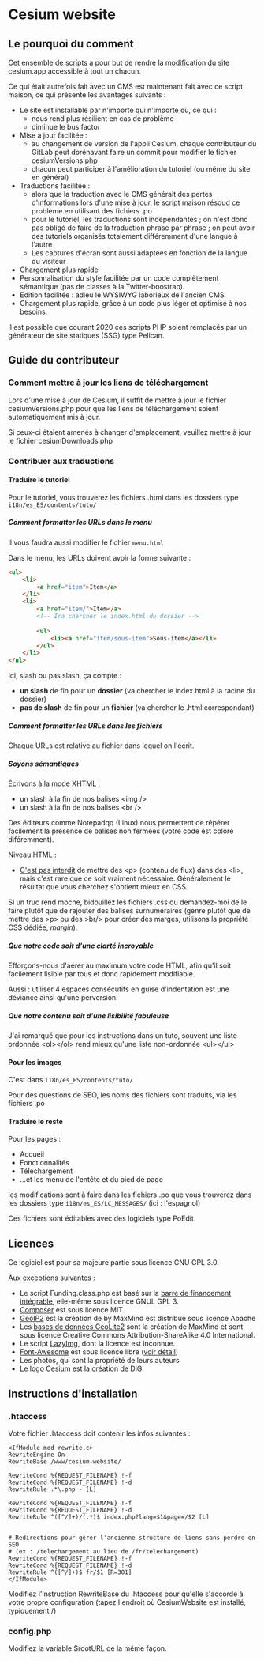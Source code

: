 Cesium website
===

## Le pourquoi du comment

Cet ensemble de scripts a pour but de rendre la modification du site cesium.app accessible à tout un chacun.

Ce qui était autrefois fait avec un CMS est maintenant fait avec ce script maison, ce qui présente les avantages suivants : 

* Le site est installable par n'importe qui n'importe où, ce qui : 
	* nous rend plus résilient en cas de problème
	* diminue le bus factor
* Mise à jour facilitée : 
	* au changement de version de l'appli Cesium, chaque contributeur du GitLab peut dorénavant faire un commit pour modifier le fichier cesiumVersions.php
	* chacun peut participer à l'amélioration du tutoriel (ou même du site en général)
* Traductions facilitée : 
	* alors que la traduction avec le CMS générait des pertes d'informations lors d'une mise à jour, le script maison résoud ce problème en utilisant des fichiers .po
	* pour le tutoriel, les traductions sont indépendantes ; on n'est donc pas obligé de faire de la traduction phrase par phrase ; on peut avoir des tutoriels organisés totalement différemment d'une langue à l'autre
	* Les captures d'écran sont aussi adaptées en fonction de la langue du visiteur
* Chargement plus rapide
* Personnalisation du style facilitée par un code complètement sémantique (pas de classes à la Twitter-boostrap).
* Edition facilitée : adieu le WYSIWYG laborieux de l'ancien CMS
* Chargement plus rapide, grâce à un code plus léger et optimisé à nos besoins.

Il est possible que courant 2020 ces scripts PHP soient remplacés par un générateur de site statiques (SSG) type Pelican.

## Guide du contributeur

### Comment mettre à jour les liens de téléchargement

Lors d'une mise à jour de Cesium, il suffit de mettre à jour le fichier cesiumVersions.php pour que les liens de téléchargement soient automatiquement mis à jour.

Si ceux-ci étaient amenés à changer d'emplacement, veuillez mettre à jour le fichier cesiumDownloads.php

### Contribuer aux traductions

#### Traduire le tutoriel

Pour le tutoriel, vous trouverez les fichiers .html dans les dossiers type `i18n/es_ES/contents/tuto/`

##### Comment formatter les URLs dans le menu

Il vous faudra aussi modifier le fichier `menu.html`

Dans le menu, les URLs doivent avoir la forme suivante : 
```html
<ul>
	<li>
		<a href="item">Item</a>
	</li>
	<li>
		<a href="item/">Item</a>
		<!-- Ira chercher le index.html du dossier -->
		
		<ul>
			<li><a href="item/sous-item">Sous-item</a></li>
		</ul>
	</li>
</ul>
````
Ici, slash ou pas slash, ça compte : 

* **un slash** de fin pour un **dossier** (va chercher le index.html à la racine du dossier)
* **pas de slash** de fin pour un **fichier** (va chercher le .html correspondant)

##### Comment formatter les URLs dans les fichiers

Chaque URLs est relative au fichier dans lequel on l'écrit.

##### Soyons sémantiques

Écrivons à la mode XHTML : 

* un slash à la fin de nos balises &lt;img /&gt;
* un slash à la fin de nos balises &lt;br /&gt;

Des éditeurs comme Notepadqq (Linux) nous permettent de répérer facilement la 
présence de balises non fermées (votre code est coloré diféremment).

Niveau HTML&nbsp;:

* [C'est pas interdit](https://developer.mozilla.org/fr/docs/Web/HTML/Element/li#R%C3%A9sum%C3%A9_technique) 
  de mettre des &lt;p&gt; (contenu de flux) dans des &lt;li&gt;, mais c'est rare que ce soit vraiment nécessaire.
  Généralement le résultat que vous cherchez s'obtient mieux en CSS.

Si un truc rend moche, bidouillez les fichiers .css ou demandez-moi de le faire plutôt 
que de rajouter des balises surnuméraires (genre plutôt que de mettre des &gt;p&gt; ou des &gt;br/&gt; pour créer des marges, 
utilisons la propriété CSS dédiée, *margin*).

##### Que notre code soit d'une clarté incroyable

Efforçons-nous d'aérer au maximum votre code HTML, afin qu'il soit facilement lisible par tous et donc rapidement modifiable.

Aussi : utiliser 4 espaces consécutifs en guise d'indentation est une déviance ainsi qu'une perversion.

##### Que notre contenu soit d'une lisibilité fabuleuse

J'ai remarqué que pour les instructions dans un tuto, souvent une liste ordonnée &lt;ol&gt;&lt;/ol&gt; rend mieux 
qu'une liste non-ordonnée &lt;ul&gt;&lt;/ul&gt;

#### Pour les images

C'est dans `i18n/es_ES/contents/tuto/`

Pour des questions de SEO, les noms des fichiers sont traduits, via les fichiers .po

#### Traduire le reste

Pour les pages :

- Accueil
- Fonctionnalités
- Téléchargement
- ...et les menu de l'entête et du pied de page

les modifications sont à faire dans les fichiers .po que vous trouverez dans les dossiers type `i18n/es_ES/LC_MESSAGES/` (ici : l'espagnol)

Ces fichiers sont éditables avec des logiciels type PoEdit.



## Licences

Ce logiciel est pour sa majeure partie sous licence GNU GPL 3.0.

Aux exceptions suivantes : 
	
- Le script Funding.class.php est basé sur la [barre de financement intégrable](https://git.duniter.org/paidge/barre-de-financement-int-grable), elle-même sous licence GNUL GPL 3.
- [Composer](https://getcomposer.org/) est sous licence MIT.
- [GeoIP2](https://maxmind.github.io/GeoIP2-php/) est la création de by MaxMind est distribué sous licence Apache
- Les [bases de données GeoLite2](https://dev.maxmind.com/geoip/geoip2/geolite2/) sont la création de MaxMind et sont sous licence Creative Commons Attribution-ShareAlike 4.0 International.
- Le script [LazyImg](https://github.com/colas31/lazyImg), dont la licence est inconnue.
- [Font-Awesome](https://fontawesome.com/license/free) est sous licence libre ([voir détail](https://fontawesome.com/license/free))
- Les photos, qui sont la propriété de leurs auteurs
- Le logo Cesium est la création de DiG

## Instructions d'installation

### .htaccess

Votre fichier .htaccess doit contenir les infos suivantes :

```
<IfModule mod_rewrite.c>
RewriteEngine On
RewriteBase /www/cesium-website/

RewriteCond %{REQUEST_FILENAME} !-f
RewriteCond %{REQUEST_FILENAME} !-d
RewriteRule .*\.php - [L]

RewriteCond %{REQUEST_FILENAME} !-f
RewriteCond %{REQUEST_FILENAME} !-d
RewriteRule ^([^/]+)/(.*)$ index.php?lang=$1&page=/$2 [L]


# Redirections pour gérer l'ancienne structure de liens sans perdre en SEO
# (ex : /telechargement au lieu de /fr/telechargement)
RewriteCond %{REQUEST_FILENAME} !-f
RewriteCond %{REQUEST_FILENAME} !-d
RewriteRule ^([^/]+)$ fr/$1 [R=301]
</IfModule>
```

Modifiez l'instruction RewriteBase du .htaccess pour qu'elle s'accorde à votre propre configuration 
(tapez l'endroit où CesiumWebsite est installé, typiquement /)

### config.php

Modifiez la variable $rootURL de la même façon.

